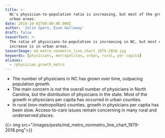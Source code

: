 ```yaml
---
title: >-
  NC's physician-to-population ratio is increasing, but most of the growth is in
  urban areas.
date: 2019-10-02T00:00:00.000Z
author: 'Julie Spero, Evan Galloway'
draft: false
teaserText: >-
  The ratio of physicians-to-population is increasing in NC, but most of the
  increase is in urban areas.
teaserImage: md_metro_nonmetro_line_chart_1979-2018.jpg
keywords: [physicians, metropolitan, urban, rural, per capita]
aliases:
  - /physician_growth_metro
---
```



* The number of physicians in NC has grown over time, outpacing population growth. 
* The main concern is not the overall number of physicians in North Carolina, but the distribution of physicians in the state. Most of the growth in physicians per capita has occurred in urban counties. 
* In rural (non-metropolitan) counties, growth in physicians per capita has been slow. Access-to-care issues remain concerning in many rural and underserved places.

{{< img  src="/images/posts/md_metro_nonmetro_line_chart_1979-2018.png">}}
